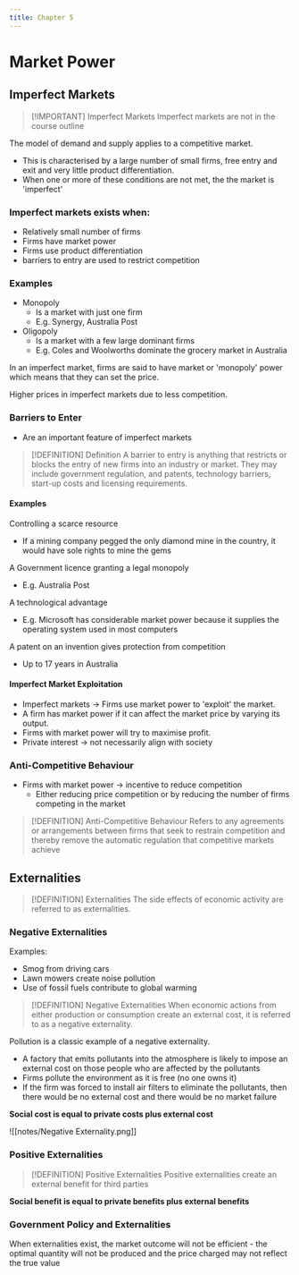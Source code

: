 ```yaml
---
title: Chapter 5
---
```


# Market Power

## Imperfect Markets

> [!IMPORTANT] Imperfect Markets
> Imperfect markets are not in the course outline


The model of demand and supply applies to a competitive market.
- This is characterised by a large number of small firms, free entry and exit and very little product differentiation.
- When one or more of these conditions are not met, the the market is 'imperfect'

### Imperfect markets exists when:
- Relatively small number of firms
- Firms have market power
- Firms use product differentiation
- barriers to entry are used to restrict competition

### Examples
- Monopoly
	- Is a market with just one firm
	- E.g. Synergy, Australia Post
- Oligopoly
	- Is a market with a few large dominant firms
	- E.g. Coles and Woolworths dominate the grocery market in Australia

In an imperfect market, firms are said to have market or 'monopoly' power which means that they can set the price.

Higher prices in imperfect markets due to less competition.

### Barriers to Enter
- Are an important feature of imperfect markets

> [!DEFINITION] Definition
> A barrier to entry is anything that restricts or blocks the entry of new firms into an industry or market.
> They may include government regulation, and patents, technology barriers, start-up costs and licensing requirements.

#### Examples
Controlling a scarce resource
- If a mining company pegged the only diamond mine in the country, it would have sole rights to mine the gems

A Government licence granting a legal monopoly
- E.g. Australia Post

A technological advantage
- E.g. Microsoft has considerable market power because it supplies the operating system used in most computers

A patent on an invention gives protection from competition
- Up to 17 years in Australia


#### Imperfect Market Exploitation
- Imperfect markets $\rightarrow$ Firms use market power to 'exploit' the market.
- A firm has market power if it can affect the market price by varying its output.
- Firms with market power will try to maximise profit.
- Private interest $\rightarrow$ not necessarily align with society


### Anti-Competitive Behaviour
- Firms with market power $\rightarrow$ incentive to reduce competition
	- Either reducing price competition or by reducing the number of firms competing in the market


> [!DEFINITION] Anti-Competitive Behaviour
> Refers to any agreements or arrangements between firms that seek to restrain competition and thereby remove the automatic regulation that competitive markets achieve







## Externalities

> [!DEFINITION] Externalities
> The side effects of economic activity are referred to as externalities.


### Negative Externalities
Examples:
- Smog from driving cars
- Lawn mowers create noise pollution
- Use of fossil fuels contribute to global warming


> [!DEFINITION] Negative Externalities
> When economic actions from either production or consumption create an external cost, it is referred to as a negative externality.

Pollution is a classic example of a negative externality.
- A factory that emits pollutants into the atmosphere is likely to impose an external cost on those people who are affected by the pollutants
- Firms pollute the environment as it is free (no one owns it)
- If the firm was forced to install air filters to eliminate the pollutants, then there would be no external cost and there would be no market failure

**Social cost is equal to private costs plus external cost**

![[notes/Negative Externality.png]]


### Positive Externalities

> [!DEFINITION] Positive Externalities
> Positive externalities create an external benefit for third parties

**Social benefit is equal to private benefits plus external benefits**



### Government Policy and Externalities

When externalities exist, the market outcome will not be efficient - the optimal quantity will not be produced and the price charged may not reflect the true value 
































